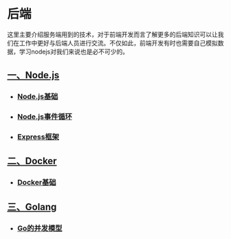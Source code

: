 # 后端

这里主要介绍服务端用到的技术，对于前端开发而言了解更多的后端知识可以让我们在工作中更好与后端人员进行交流。不仅如此，前端开发有时也需要自己模拟数据，学习nodejs对我们来说也是必不可少的。

## [一、Node.js](../../nodejs/)

- ### [Node.js基础](../../nodejs/nodejs.html)

- ### [Node.js事件循环](../../nodejs/nodeEventLoop.html)

- ### [Express框架](../../nodejs/express.html)

## [二、Docker](../../docker/)

- ### [Docker基础](../../nodejs/base.html)

## [三、Golang](../../go/)

- ### [Go的并发模型](../../go/concurrency.html)
